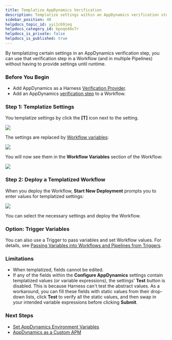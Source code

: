 ```yaml
---
title: Templatize AppDynamics Verification
description: Templatize settings within an AppDynamics verification step, to provide values at your Workflow's or Pipelines' runtime.
sidebar_position: 40
helpdocs_topic_id: yyi1c69jeq
helpdocs_category_id: bpoqe48x7r
helpdocs_is_private: false
helpdocs_is_published: true
---
```


By templatizing certain settings in an AppDynamics verification step, you can use that verification step in a Workflow (and in multiple Pipelines) without having to provide settings until runtime.

### Before You Begin

* Add AppDynamics as a Harness [Verification Provider](1-app-dynamics-connection-setup.md).
* Add an AppDynamics [verification step](3-verify-deployments-with-app-dynamics.md) to a Workflow.


### Step 1: Templatize Settings

You templatize settings by click the **[T]** icon next to the setting.

![](./static/templatize-app-dynamics-verification-09.png)

The settings are replaced by [Workflow variables](../../model-cd-pipeline/workflows/workflow-configuration.md#add-workflow-variables):

![](./static/templatize-app-dynamics-verification-10.png)

You will now see them in the **Workflow Variables** section of the Workflow:

![](./static/templatize-app-dynamics-verification-11.png)
### Step 2: Deploy a Templatized Workflow

When you deploy the Workflow, **Start New Deployment** prompts you to enter values for templatized settings:

![](./static/templatize-app-dynamics-verification-12.png)

You can select the necessary settings and deploy the Workflow.


### Option: Trigger Variables

You can also use a Trigger to pass variables and set Workflow values. For details, see [Passing Variables into Workflows and Pipelines from Triggers](/docs/first-gen/continuous-delivery/model-cd-pipeline/expressions/passing-variable-into-workflows).


### Limitations

* When templatized, fields cannot be edited.
* If any of the fields within the **Configure AppDynamics** settings contain templatized values (or variable expressions), the settings' **Test** button is disabled. This is because Harness can't test the abstract values. As a workaround, you can fill these fields with static values from their drop-down lists, click **Test** to verify all the static values, and then swap in your intended variable expressions before clicking **Submit**.


### Next Steps

* [Set AppDynamics Environment Variables](app-dynamics-environment-variables.md)
* [AppDynamics as a Custom APM](../custom-metrics-and-logs-verification/connect-to-app-dynamics-as-a-custom-apm.md)

